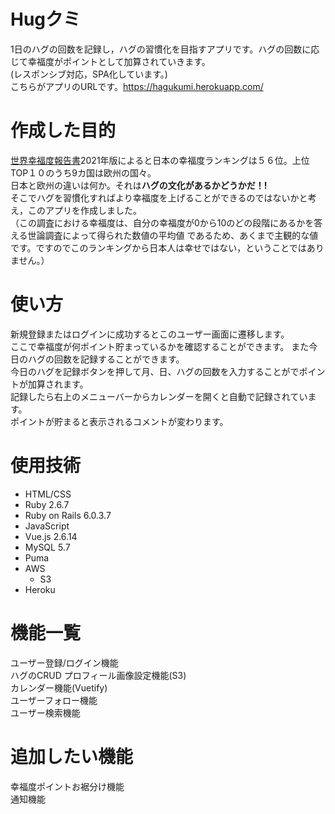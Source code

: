 # Hugクミ
1日のハグの回数を記録し，ハグの習慣化を目指すアプリです。ハグの回数に応じて幸福度がポイントとして加算されていきます。  
(レスポンシブ対応，SPA化しています。)  
こちらがアプリのURLです。https://hagukumi.herokuapp.com/

# 作成した目的
[世界幸福度報告書](https://worldhappiness.report/)2021年版によると日本の幸福度ランキングは５６位。上位TOP１０のうち9カ国は欧州の国々。  
日本と欧州の違いは何か。それは**ハグの文化があるかどうかだ！!**  
そこでハグを習慣化すればより幸福度を上げることができるのではないかと考え，このアプリを作成しました。  
（この調査における幸福度は、自分の幸福度が0から10のどの段階にあるかを答える世論調査によって得られた数値の平均値
であるため、あくまで主観的な値です。ですのでこのランキングから日本人は幸せではない，ということではありません。）

# 使い方
新規登録またはログインに成功するとこのユーザー画面に遷移します。  
ここで幸福度が何ポイント貯まっているかを確認することができます。
また今日のハグの回数を記録することができます。  
今日のハグを記録ボタンを押して月、日、ハグの回数を入力することがでポイントが加算されます。  
記録したら右上のメニューバーからカレンダーを開くと自動で記録されています。  
ポイントが貯まると表示されるコメントが変わります。

# 使用技術
- HTML/CSS
- Ruby 2.6.7
- Ruby on Rails 6.0.3.7
- JavaScript
- Vue.js 2.6.14
- MySQL 5.7
- Puma
- AWS
    - S3
- Heroku

# 機能一覧
ユーザー登録/ログイン機能  
ハグのCRUD 
プロフィール画像設定機能(S3)  
カレンダー機能(Vuetify)  
ユーザーフォロー機能  
ユーザー検索機能

# 追加したい機能
幸福度ポイントお裾分け機能  
通知機能

